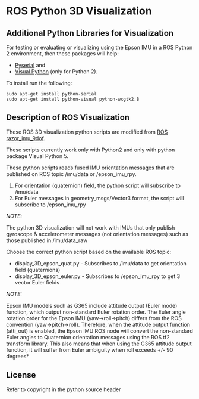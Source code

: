 # ROS Python 3D Visualization

## Additional Python Libraries for Visualization
For testing or evaluating or visualizing using the Epson IMU in a ROS Python 2 environment, then these packages will help:
- [Pyserial](https://pythonhosted.org/pyserial/) and 
- [Visual Python](https://www.vpython.org/) (only for Python 2).

To install run the following:
```
sudo apt-get install python-serial
sudo apt-get install python-visual python-wxgtk2.8
```

## Description of ROS Visualization

These ROS 3D visualization python scripts are modified from [ROS razor_imu_9dof](https://wiki.ros.org/razor_imu_9dof).

These scripts currently work only with Python2 and only with python package Visual Python 5.

These python scripts reads fused IMU orientation messages that are published on ROS topic /imu/data or /epson_imu_rpy.

1. For orientation (quaternion) field, the python script will subscribe to /imu/data
2. For Euler messages in geometry_msgs/Vector3 format, the script will subscribe to /epson_imu_rpy

*NOTE:*

The python 3D visualization will not work with IMUs that only publish gyroscope & accelerometer messages (not orientation messages) such as those published in /imu/data_raw
   
Choose the correct python script based on the available ROS topic:

- display_3D_epson_quat.py - Subscribes to /imu/data to get orientation field (quaternions)
- display_3D_epson_euler.py - Subscribes to /epson_imu_rpy to get 3 vector Euler fields


*NOTE:*

Epson IMU models such as G365 include attitude output (Euler mode) function, which output non-standard Euler rotation order. 
The Euler angle rotation order for the Epson IMU (yaw->roll->pitch) differs from the ROS convention (yaw->pitch->roll).
Therefore, when the attitude output function (atti_out) is enabled, the Epson IMU ROS node will convert
the non-standard Euler angles to Quaternion orientation messages using the ROS tf2 transform library.
This also means that when using the G365 attitude output function, it will suffer from Euler ambiguity when roll
exceeds +/- 90 degrees*

## License

Refer to copyright in the python source header